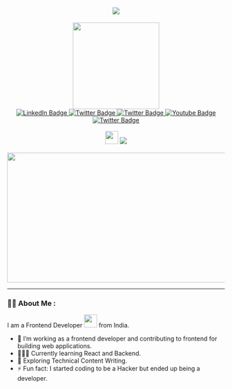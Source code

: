 <div id="header" align="center">
  <h1 align="center">
  <a href="#">
    <img src="https://readme-typing-svg.herokuapp.com/?lines=Hey,+There!+👋;Akash+here...;nice+to+see+you!&center=true&size=30">
  </a>
</h1>
  <img src="https://media.giphy.com/media/M9gbBd9nbDrOTu1Mqx/giphy.gif" width="200"/>
  <div id="badges">
  <a href="https://www.linkedin.com/in/akash-sharma-0251051a1">
    <img src="https://img.shields.io/badge/linkedin-%230077b5?style=for-the-badge&logo=linkedin&logoColor=white" alt="LinkedIn Badge"/>
  </a>
  <a href="https://twitter.com/Akasharma18">
    <img src="https://img.shields.io/badge/twitter-%231DA1F2?style=for-the-badge&logo=twitter&logoColor=white" alt="Twitter Badge"/>
  </a>  
  <a href="https://www.instagram.com/im_perfect13o7/?hl=en">
    <img src="https://img.shields.io/badge/instagram-%23E1306C?style=for-the-badge&logo=instagram&logoColor=white" alt="Twitter Badge"/>
  </a>
  <a href="">
    <img src="https://img.shields.io/badge/discord-%237289DA?style=for-the-badge&logo=youtube&logoColor=white" alt="Youtube Badge"/>
  </a>
  <a href="https://hashnode.com/@akash1307">
    <img src="https://img.shields.io/badge/hashnode-rgb(32 92 255)?style=for-the-badge&logo=hashnode&logoColor=white" alt="Twitter Badge"/>
  </a>
</div>
  <br>
  <img src="https://slackmojis.com/emojis/11401-among-us-dance/download" width="30"/>
  <img src="https://activity-graph.herokuapp.com/graph?username=akash-1318&theme=dracula&bg_color=00000000&color=878787&line=4c8ed9&point=00000000&area=true&hide_border=true"><br><br>
<div align="center">
  <img src="https://media.giphy.com/media/dWesBcTLavkZuG35MI/giphy.gif" width="600" height="300"/>
</div>
</div>

---

### :man_technologist: About Me :

I am a Frontend Developer <img src="https://media.giphy.com/media/WUlplcMpOCEmTGBtBW/giphy.gif" width="30"> from India.
- :telescope: I’m working as a frontend developer and contributing to frontend for building web applications.
- 🧑🏻‍💻 Currently learning React and Backend.
- :seedling: Exploring Technical Content Writing.
- ⚡ Fun fact: I started coding to be a Hacker but ended up being a developer.
